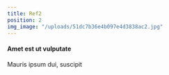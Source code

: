 ```yaml
---
title: Ref2
position: 2
img_image: "/uploads/51dc7b36e4b097e4d3838ac2.jpg"
---
```


#### Amet est ut vulputate

Mauris ipsum dui, suscipit